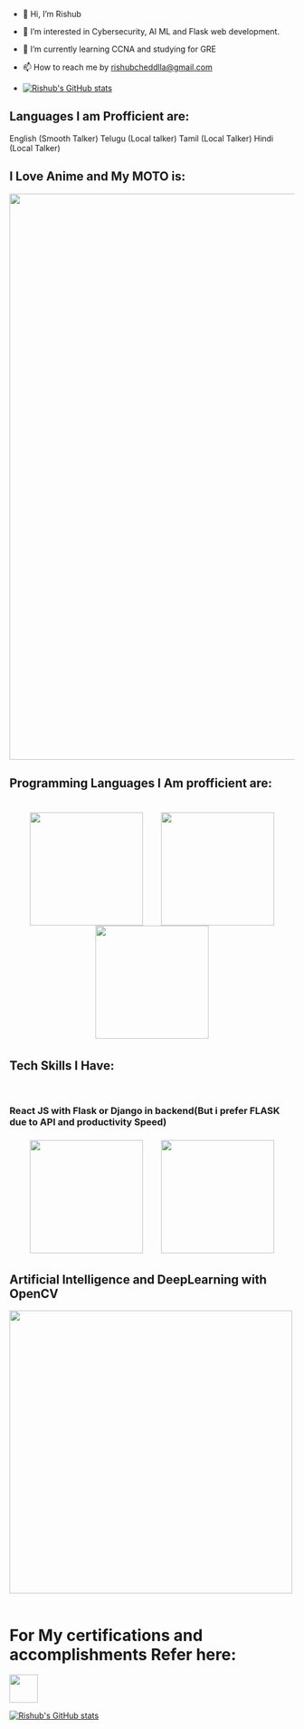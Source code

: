 - 👋 Hi, I’m Rishub
- 👀 I’m interested in Cybersecurity, AI ML and Flask web development.
- 🌱 I’m currently learning CCNA and studying for GRE
- 📫 How to reach me by rishubcheddlla@gmail.com

- [![Rishub's GitHub stats](https://github-readme-stats.vercel.app/api?username=rishub2000&show_icons=true&theme=radical)](https://github.com/rishub2000/github-readme-stats)

<h2>Languages I am Profficient are:</h2>
English (Smooth Talker)
Telugu (Local talker)
Tamil (Local Talker)
Hindi (Local Talker)
 <style>
  .container {
     display: flex;
     flex-wrap: wrap;
     padding: 5px;
     justify-content: space-evenly;
}
.item {
     margin: 5px;
}
  </style>
<h2>I Love Anime and My MOTO is:</h2>
<center>
  <img src="https://user-images.githubusercontent.com/54368593/114262415-7bef7b80-99fd-11eb-94f9-6d423ce2a01e.png" width="1000">
 </center>

<h2>Programming Languages I Am profficient are:</h2><br>
  <body>
 
  <div class = "container">
  <img src="https://user-images.githubusercontent.com/54368593/114263030-c4f4ff00-9a00-11eb-9cc1-9eef052a602c.png" height="200">
  <img src="https://user-images.githubusercontent.com/54368593/114262456-a8a39300-99fd-11eb-9e09-fc181999fa67.png" height="200">
  <img src="https://user-images.githubusercontent.com/54368593/114262464-afcaa100-99fd-11eb-8720-0fcacec402f5.png" height="200">
  </div>
  </body>
  
<h2>Tech Skills I Have:</h2><br>
<h3>React JS with Flask or Django in backend(But i prefer FLASK due to API and productivity Speed)</h3>
<div class = "container">
  <img src="https://user-images.githubusercontent.com/54368593/114262492-e43e5d00-99fd-11eb-8e5f-d37c96c98d08.png" height="200">

  <img src="https://user-images.githubusercontent.com/54368593/114262501-edc7c500-99fd-11eb-9d2c-16adb5e4ec00.png" height="200">
</div>
<h2>Artificial Intelligence and DeepLearning with OpenCV<br></h2>
<img src="https://user-images.githubusercontent.com/54368593/114262522-0afc9380-99fe-11eb-8799-614a3470a1b2.png" height="500"><br><br>
  
<h1>For My certifications and accomplishments Refer here:</h1>
<a href="https://www.linkedin.com/in/rishub-cheddlla/" class="button">
<img src="https://user-images.githubusercontent.com/54368593/114262569-5a42c400-99fe-11eb-8044-9233fa28088a.png" height="50">
</a>


[![Rishub's GitHub stats](https://github-readme-stats.vercel.app/api?username=rishub2000&show_icons=true&theme=radical)](https://github.com/rishub2000/github-readme-stats)

